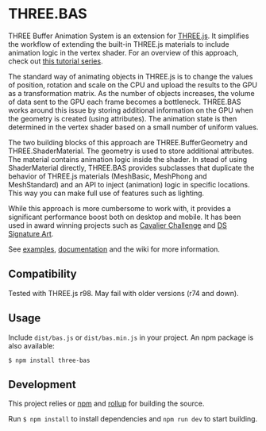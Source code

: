 # THREE.BAS
THREE Buffer Animation System is an extension for [THREE.js](https://github.com/mrdoob/three.js/). It simplifies the workflow of extending the built-in THREE.js materials to include animation logic in the vertex shader. For an overview of this approach, check out [this tutorial series](https://medium.com/@Zadvorsky/into-vertex-shaders-594e6d8cd804).

The standard way of animating objects in THREE.js is to change the values of position, rotation and scale on the CPU and upload the results to the GPU as a transformation matrix. As the number of objects increases, the volume of data sent to the GPU each frame becomes a bottleneck. THREE.BAS works around this issue by storing additional information on the GPU when the geometry is created (using attributes). The animation state is then determined in the vertex shader based on a small number of uniform values.

The two building blocks of this approach are THREE.BufferGeometry and THREE.ShaderMaterial. The geometry is used to store additional attributes. The material contains animation logic inside the shader. In stead of using ShaderMaterial directly, THREE.BAS provides subclasses that duplicate the behavior of THREE.js materials (MeshBasic, MeshPhong and MeshStandard) and an API to inject (animation) logic in specific locations. This way you can make full use of features such as lighting.

While this approach is more cumbersome to work with, it provides a significant performance boost both on desktop and mobile. It has been used in award winning projects such as [Cavalier Challenge](https://cavalierchallenge.com/) and [DS Signature Art](https://ds-signatureart.com/).

See [examples](http://three-bas-examples.surge.sh/), [documentation](http://three-bas-examples.surge.sh/docs/gen/) and the wiki for more information.

## Compatibility
Tested with THREE.js r98. May fail with older versions (r74 and down).

## Usage
Include `dist/bas.js` or `dist/bas.min.js` in your project. An npm package is also available:

    $ npm install three-bas

## Development
This project relies or [npm](https://www.npmjs.com/) and [rollup](https://rollupjs.org/) for building the source.

Run `$ npm install` to install dependencies and `npm run dev` to start building.
